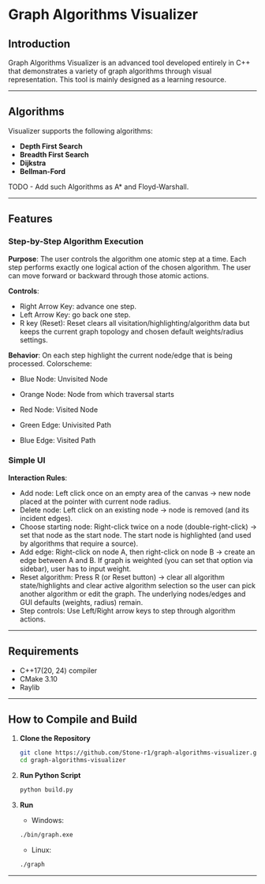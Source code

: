 # Graph Algorithms Visualizer

## Introduction
Graph Algorithms Visualizer is an advanced tool developed entirely in C++ that demonstrates a variety of graph algorithms through visual representation. This tool is mainly designed as a learning resource. 

---

## Algorithms
Visualizer supports the following algorithms:

- **Depth First Search**
- **Breadth First Search**
- **Dijkstra**
- **Bellman-Ford**

TODO - Add such Algorithms as A* and Floyd-Warshall.

---

## Features

### Step-by-Step Algorithm Execution
**Purpose**: The user controls the algorithm one atomic step at a time. Each step performs exactly one logical action of the chosen algorithm. The user can move forward or backward through those atomic actions.

**Controls**:
- Right Arrow Key: advance one step.
- Left Arrow Key: go back one step.
- R key (Reset): Reset clears all visitation/highlighting/algorithm data but keeps the current graph topology and chosen default weights/radius settings.

**Behavior**:
On each step highlight the current node/edge that is being processed. 
Colorscheme:

- Blue Node: Unvisited Node
- Orange Node: Node from which traversal starts
- Red Node: Visited Node

- Green Edge: Univisited Path
- Blue Edge: Visited Path

### Simple UI
**Interaction Rules**:
- Add node: Left click once on an empty area of the canvas -> new node placed at the pointer with current node radius.
- Delete node: Left click on an existing node -> node is removed (and its incident edges).
- Choose starting node: Right-click twice on a node (double-right-click) -> set that node as the start node. The start node is highlighted (and used by algorithms that require a source).
- Add edge: Right-click on node A, then right-click on node B -> create an edge between A and B. If graph is weighted (you can set that option via sidebar), user has to input weight.
- Reset algorithm: Press R (or Reset button) -> clear all algorithm state/highlights and clear active algorithm selection so the user can pick another algorithm or edit the graph. The underlying nodes/edges and GUI defaults (weights, radius) remain.
- Step controls: Use Left/Right arrow keys to step through algorithm actions. 

---

## Requirements

- C++17(20, 24) compiler
- CMake 3.10
- Raylib

---

## How to Compile and Build

1. **Clone the Repository**
   ```bash
   git clone https://github.com/Stone-r1/graph-algorithms-visualizer.git
   cd graph-algorithms-visualizer
   ```

2. **Run Python Script**
   ```bash
   python build.py
   ```

3. **Run**
    - Windows:
    ```bash
    ./bin/graph.exe
    ```
    - Linux:
    ```bash
    ./graph
    ```
---
